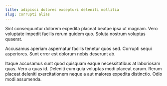 ```yaml
---
title: adipisci dolores excepturi deleniti mollitia
slug: corrupti alias
---
```


Sint consequuntur dolorem expedita placeat beatae ipsa ut magnam. Vero voluptate impedit facilis rerum quidem quo. Soluta nostrum voluptas quaerat.

Accusamus aperiam aspernatur facilis tenetur quos sed. Corrupti sequi asperiores. Sunt error est dolorum nobis deserunt ab.

Itaque accusamus sunt quod quisquam eaque necessitatibus at laboriosam quas. Vero a quas id. Deleniti eum quia voluptas modi placeat earum. Rerum placeat deleniti exercitationem neque a aut maiores expedita distinctio. Odio modi assumenda.
